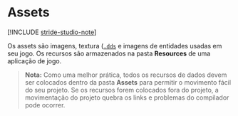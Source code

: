 # Assets

[!INCLUDE [stride-studio-note](../../includes/under-construction-note.md)]

Os assets são imagens, textura ([```.dds```](https://en.wikipedia.org/wiki/DirectDraw_Surface) e imagens de entidades usadas em seu jogo. Os recursos são armazenados na pasta **Resources** de uma aplicação de jogo.

> **Nota:** Como uma melhor prática, todos os recursos de dados devem ser colocados dentro da pasta **Assets** para permitir o movimento fácil do seu projeto. Se os recursos forem colocados fora do projeto, a movimentação do projeto quebra os links e problemas do compilador pode ocorrer.